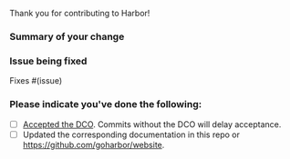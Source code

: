 Thank you for contributing to Harbor!

### Summary of your change


### Issue being fixed

Fixes #(issue)

### Please indicate you've done the following:

- [ ] [Accepted the DCO](https://github.com/goharbor/harbor/blob/master/CONTRIBUTING.md#commit). Commits without the DCO will delay acceptance.
- [ ] Updated the corresponding documentation in this repo or https://github.com/goharbor/website.
